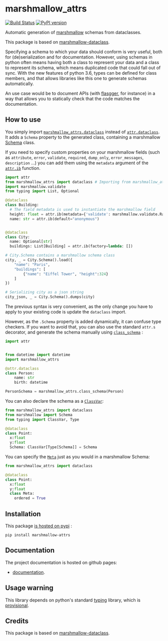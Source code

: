 # marshmallow_attrs
[![Build Status](https://travis-ci.org/adamboche/marshmallow-attrs.svg?branch=master)](https://travis-ci.org/adamboche/marshmallow-attrs)
[![PyPI version](https://badge.fury.io/py/marshmallow-attrs.svg)](https://badge.fury.io/py/marshmallow-attrs)



Automatic generation of [marshmallow](https://marshmallow.readthedocs.io/) schemas from dataclasses.

This package is based on [marshmallow-dataclass](https://github.com/lovasoa/marshmallow_dataclass).


Specifying a schema to which your data should conform is very useful, both for (de)serialization and for documentation.
However, using schemas in python often means having both a class to represent your data and a class to represent its schema, which means duplicated code that could fall out of sync. With the new features of python 3.6, types can be defined for class members, and that allows libraries like this one to generate schemas automatically.

An use case would be to document APIs (with [flasgger](https://github.com/rochacbruno/flasgger#flasgger), for instance) in a way that allows you to statically check that the code matches the documentation.

## How to use

You simply import
[`marshmallow_attrs.dataclass`](https://adamboche.github.io/marshmallow_attrs/html/marshmallow_attrs.html#marshmallow_attrs.dataclass)
instead of
[`attr.dataclass`](http://attrs.org).
It adds a `Schema` property to the generated class,
containing a marshmallow
[Schema](https://marshmallow.readthedocs.io/en/2.x-line/api_reference.html#marshmallow.Schema)
class.

If you need to specify custom properties on your marshmallow fields
(such as `attribute`, `error`, `validate`, `required`, `dump_only`, `error_messages`, `description` ...)
you can add them using the `metadata` argument of the
[`attr.ib`](http://www.attrs.org/en/stable/api.html#attr.ib)
function.

```python
import attr
from marshmallow_attrs import dataclass # Importing from marshmallow_attrs instead of attrs
import marshmallow.validate
from typing import List, Optional

@dataclass
class Building:
  # The field metadata is used to instantiate the marshmallow field
  height: float = attr.ib(metadata={'validate': marshmallow.validate.Range(min=0)})
  name: str = attr.ib(default="anonymous")


@dataclass
class City:
  name: Optional[str]
  buildings: List[Building] = attr.ib(factory=lambda: [])

# City.Schema contains a marshmallow schema class
city, _ = City.Schema().load({
    "name": "Paris",
    "buildings": [
        {"name": "Eiffel Tower", "height":324}
    ]
})

# Serializing city as a json string
city_json, _ = City.Schema().dumps(city)
```

The previous  syntax is very convenient, as the only change
you have to apply to your existing code is update the
`dataclass` import.

However, as the `.Schema` property is added dynamically,
it can confuse type checkers.
If you want to avoid that, you can also use the standard
`attr.s` decorator, and generate the schema manually
using
[`class_schema`](https://adamboche.github.io/marshmallow_attrs/html/marshmallow_attrs.html#marshmallow_attrs.class_schema)
:

```python
import attr


from datetime import datetime
import marshmallow_attrs

@attr.dataclass
class Person:
    name: str
    birth: datetime

PersonSchema = marshmallow_attrs.class_schema(Person)
```

You can also declare the schema as a
[`ClassVar`](https://docs.python.org/3/library/typing.html#typing.ClassVar):

```python
from marshmallow_attrs import dataclass
from marshmallow import Schema
from typing import ClassVar, Type

@dataclass
class Point:
  x:float
  y:float
  Schema: ClassVar[Type[Schema]] = Schema
```

You can specify the
[`Meta`](https://marshmallow.readthedocs.io/en/3.0/api_reference.html#marshmallow.Schema.Meta)
just as you would in a marshmallow Schema:

```python
from marshmallow_attrs import dataclass

@dataclass
class Point:
  x:float
  y:float
  class Meta:
    ordered = True
```

## Installation
This package [is hosted on pypi](https://pypi.org/project/marshmallow-attrs/) :

```shell
pip install marshmallow-attrs
```

## Documentation

The project documentation is hosted on github pages:
 - [documentation](https://adamboche.github.io/marshmallow_attrs/).

## Usage warning

This library depends on python's standard
[typing](https://docs.python.org/3/library/typing.html)
library, which is
[provisional](https://docs.python.org/3/glossary.html#term-provisional-api).


## Credits

This package is based on [marshmallow-dataclass](https://github.com/lovasoa/marshmallow_dataclass).
